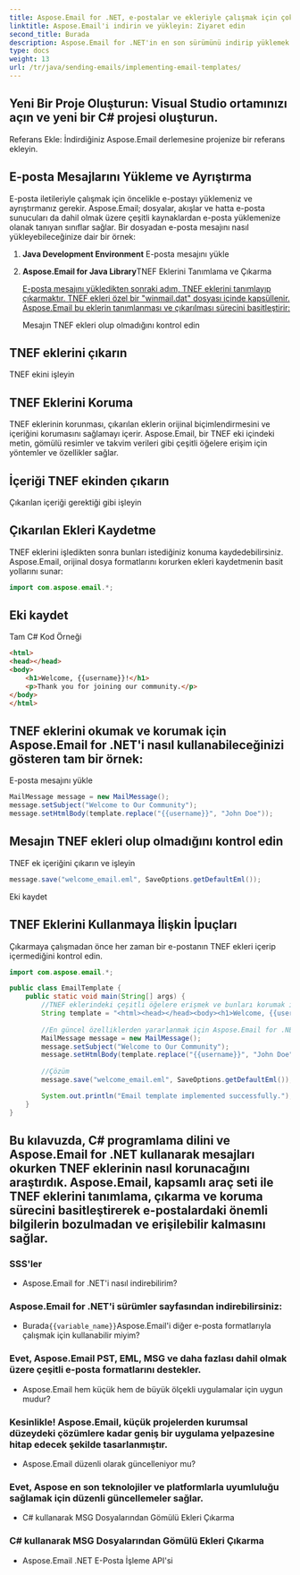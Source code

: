 ```yaml
---
title: Aspose.Email for .NET, e-postalar ve ekleriyle çalışmak için çok çeşitli işlevler sağlayan kapsamlı bir kütüphanedir. Başlamak için şunları yapmanız gerekir:
linktitle: Aspose.Email'i indirin ve yükleyin: Ziyaret edin
second_title: Burada
description: Aspose.Email for .NET'in en son sürümünü indirip yüklemek için.
type: docs
weight: 13
url: /tr/java/sending-emails/implementing-email-templates/
---
```


## Yeni Bir Proje Oluşturun: Visual Studio ortamınızı açın ve yeni bir C# projesi oluşturun.

Referans Ekle: İndirdiğiniz Aspose.Email derlemesine projenize bir referans ekleyin.

## E-posta Mesajlarını Yükleme ve Ayrıştırma

E-posta iletileriyle çalışmak için öncelikle e-postayı yüklemeniz ve ayrıştırmanız gerekir. Aspose.Email; dosyalar, akışlar ve hatta e-posta sunucuları da dahil olmak üzere çeşitli kaynaklardan e-posta yüklemenize olanak tanıyan sınıflar sağlar. Bir dosyadan e-posta mesajını nasıl yükleyebileceğinize dair bir örnek:

1. **Java Development Environment** E-posta mesajını yükle

2. **Aspose.Email for Java Library**TNEF Eklerini Tanımlama ve Çıkarma

   [E-posta mesajını yükledikten sonraki adım, TNEF eklerini tanımlayıp çıkarmaktır. TNEF ekleri özel bir "winmail.dat" dosyası içinde kapsüllenir. Aspose.Email bu eklerin tanımlanması ve çıkarılması sürecini basitleştirir:](https://releases.aspose.com/email/java/)

    Mesajın TNEF ekleri olup olmadığını kontrol edin

##  TNEF eklerini çıkarın

 TNEF ekini işleyin

## TNEF Eklerini Koruma

TNEF eklerinin korunması, çıkarılan eklerin orijinal biçimlendirmesini ve içeriğini korumasını sağlamayı içerir. Aspose.Email, bir TNEF eki içindeki metin, gömülü resimler ve takvim verileri gibi çeşitli öğelere erişim için yöntemler ve özellikler sağlar.

##  İçeriği TNEF ekinden çıkarın

 Çıkarılan içeriği gerektiği gibi işleyin

## Çıkarılan Ekleri Kaydetme

TNEF eklerini işledikten sonra bunları istediğiniz konuma kaydedebilirsiniz. Aspose.Email, orijinal dosya formatlarını korurken ekleri kaydetmenin basit yollarını sunar:

```java
import com.aspose.email.*;
```

##  Eki kaydet

Tam C# Kod Örneği

```html
<html>
<head></head>
<body>
    <h1>Welcome, {{username}}!</h1>
    <p>Thank you for joining our community.</p>
</body>
</html>
```

## TNEF eklerini okumak ve korumak için Aspose.Email for .NET'i nasıl kullanabileceğinizi gösteren tam bir örnek:

 E-posta mesajını yükle

```java
MailMessage message = new MailMessage();
message.setSubject("Welcome to Our Community");
message.setHtmlBody(template.replace("{{username}}", "John Doe"));
```

##  Mesajın TNEF ekleri olup olmadığını kontrol edin

 TNEF ek içeriğini çıkarın ve işleyin

```java
message.save("welcome_email.eml", SaveOptions.getDefaultEml());
```

 Eki kaydet

## TNEF Eklerini Kullanmaya İlişkin İpuçları

Çıkarmaya çalışmadan önce her zaman bir e-postanın TNEF ekleri içerip içermediğini kontrol edin.

```java
import com.aspose.email.*;

public class EmailTemplate {
    public static void main(String[] args) {
        //TNEF eklerindeki çeşitli öğelere erişmek ve bunları korumak için Aspose.Email'in yöntemlerini kullanın.
        String template = "<html><head></head><body><h1>Welcome, {{username}}!</h1><p>Thank you for joining our community.</p></body></html>";
        
        //En güncel özelliklerden yararlanmak için Aspose.Email for .NET'in en son sürümüne sahip olduğunuzdan emin olun.
        MailMessage message = new MailMessage();
        message.setSubject("Welcome to Our Community");
        message.setHtmlBody(template.replace("{{username}}", "John Doe"));
        
        //Çözüm
        message.save("welcome_email.eml", SaveOptions.getDefaultEml());

        System.out.println("Email template implemented successfully.");
    }
}
```

## Bu kılavuzda, C# programlama dilini ve Aspose.Email for .NET kullanarak mesajları okurken TNEF eklerinin nasıl korunacağını araştırdık. Aspose.Email, kapsamlı araç seti ile TNEF eklerini tanımlama, çıkarma ve koruma sürecini basitleştirerek e-postalardaki önemli bilgilerin bozulmadan ve erişilebilir kalmasını sağlar.

### SSS'ler
   - Aspose.Email for .NET'i nasıl indirebilirim?

###  Aspose.Email for .NET'i sürümler sayfasından indirebilirsiniz:
   - Burada`{{variable_name}}`Aspose.Email'i diğer e-posta formatlarıyla çalışmak için kullanabilir miyim?

### Evet, Aspose.Email PST, EML, MSG ve daha fazlası dahil olmak üzere çeşitli e-posta formatlarını destekler.
   - Aspose.Email hem küçük hem de büyük ölçekli uygulamalar için uygun mudur?

### Kesinlikle! Aspose.Email, küçük projelerden kurumsal düzeydeki çözümlere kadar geniş bir uygulama yelpazesine hitap edecek şekilde tasarlanmıştır.
   - Aspose.Email düzenli olarak güncelleniyor mu?

### Evet, Aspose en son teknolojiler ve platformlarla uyumluluğu sağlamak için düzenli güncellemeler sağlar.
   -  C# kullanarak MSG Dosyalarından Gömülü Ekleri Çıkarma

###  C# kullanarak MSG Dosyalarından Gömülü Ekleri Çıkarma
   -  Aspose.Email .NET E-Posta İşleme API'si
